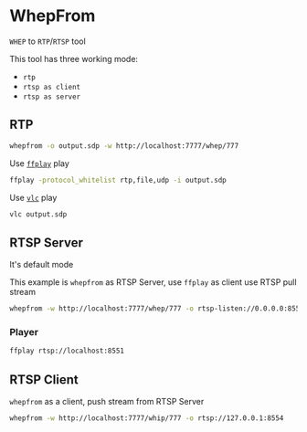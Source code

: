 # WhepFrom

`WHEP` to `RTP`/`RTSP` tool

This tool has three working mode:
- `rtp`
- `rtsp as client`
- `rtsp as server`

## RTP

```bash
whepfrom -o output.sdp -w http://localhost:7777/whep/777
```

Use [`ffplay`](/guide/ffmpeg) play

```bash
ffplay -protocol_whitelist rtp,file,udp -i output.sdp
```

Use [`vlc`](/guide/vlc) play

```bash
vlc output.sdp
```

## RTSP Server

It's default mode

This example is `whepfrom` as RTSP Server, use `ffplay` as client use RTSP pull stream

```bash
whepfrom -w http://localhost:7777/whep/777 -o rtsp-listen://0.0.0.0:8551
```

### Player

```bash
ffplay rtsp://localhost:8551
```

## RTSP Client

`whepfrom` as a client, push stream from RTSP Server

```bash
whepfrom -w http://localhost:7777/whip/777 -o rtsp://127.0.0.1:8554
```

